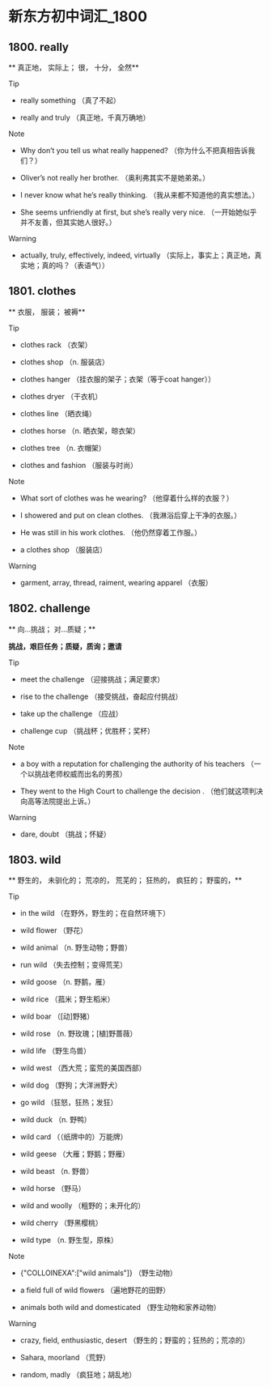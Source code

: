 # 新东方初中词汇_1800

## 1800. really

** 真正地， 实际上； 很， 十分， 全然**

> [!TIP]
>
> - really something （真了不起）
>
> - really and truly （真正地，千真万确地）
>

> [!NOTE]
>
> - Why don’t you tell us what really happened? （你为什么不把真相告诉我们？）
>
> - Oliver’s not really her brother. （奥利弗其实不是她弟弟。）
>
> - I never know what he’s really thinking. （我从来都不知道他的真实想法。）
>
> - She seems unfriendly at first, but she’s really very nice. （一开始她似乎并不友善，但其实她人很好。）
>

> [!WARNING]
>
> - actually, truly, effectively, indeed, virtually （实际上，事实上；真正地，真实地；真的吗？（表语气））
>

## 1801. clothes

** 衣服， 服装； 被褥**

> [!TIP]
>
> - clothes rack （衣架）
>
> - clothes shop （n. 服装店）
>
> - clothes hanger （挂衣服的架子；衣架（等于coat hanger））
>
> - clothes dryer （干衣机）
>
> - clothes line （晒衣绳）
>
> - clothes horse （n. 晒衣架，晾衣架）
>
> - clothes tree （n. 衣帽架）
>
> - clothes and fashion （服装与时尚）
>

> [!NOTE]
>
> - What sort of clothes was he wearing? （他穿着什么样的衣服？）
>
> - I showered and put on clean clothes. （我淋浴后穿上干净的衣服。）
>
> - He was still in his work clothes. （他仍然穿着工作服。）
>
> - a clothes shop （服装店）
>

> [!WARNING]
>
> - garment, array, thread, raiment, wearing apparel （衣服）
>

## 1802. challenge

** 向…挑战； 对…质疑；**

**挑战，艰巨任务；质疑，质询；邀请**

> [!TIP]
>
> - meet the challenge （迎接挑战；满足要求）
>
> - rise to the challenge （接受挑战，奋起应付挑战）
>
> - take up the challenge （应战）
>
> - challenge cup （挑战杯；优胜杯；奖杯）
>

> [!NOTE]
>
> - a boy with a reputation for challenging the authority of his teachers （一个以挑战老师权威而出名的男孩）
>
> - They went to the High Court to challenge the decision . （他们就这项判决向高等法院提出上诉。）
>

> [!WARNING]
>
> - dare, doubt （挑战；怀疑）
>

## 1803. wild

** 野生的， 未驯化的； 荒凉的， 荒芜的； 狂热的， 疯狂的； 野蛮的，**

> [!TIP]
>
> - in the wild （在野外，野生的；在自然环境下）
>
> - wild flower （野花）
>
> - wild animal （n. 野生动物；野兽）
>
> - run wild （失去控制；变得荒芜）
>
> - wild goose （n. 野鹅，雁）
>
> - wild rice （菰米；野生稻米）
>
> - wild boar （[动]野猪）
>
> - wild rose （n. 野玫瑰；[植]野蔷薇）
>
> - wild life （野生鸟兽）
>
> - wild west （西大荒；蛮荒的美国西部）
>
> - wild dog （野狗；大洋洲野犬）
>
> - go wild （狂怒，狂热；发狂）
>
> - wild duck （n. 野鸭）
>
> - wild card （（纸牌中的）万能牌）
>
> - wild geese （大雁；野鹅；野雁）
>
> - wild beast （n. 野兽）
>
> - wild horse （野马）
>
> - wild and woolly （粗野的；未开化的）
>
> - wild cherry （野黑樱桃）
>
> - wild type （n. 野生型，原株）
>

> [!NOTE]
>
> - {"COLLOINEXA":["wild animals"]} （野生动物）
>
> - a field full of wild flowers （遍地野花的田野）
>
> - animals both wild and domesticated （野生动物和家养动物）
>

> [!WARNING]
>
> - crazy, field, enthusiastic, desert （野生的；野蛮的；狂热的；荒凉的）
>
> - Sahara, moorland （荒野）
>
> - random, madly （疯狂地；胡乱地）
>

